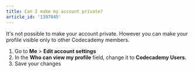 ```yaml
---
title: Can I make my account private?
article_id: '1397045'
---
```


It's not possible to make your account private. However you can make your profile visible only to other Codecademy members.

1. Go to **Me** > **Edit account settings**
2. In the **Who can view my profile** field, change it to **Codecademy Users**.
3. Save your changes